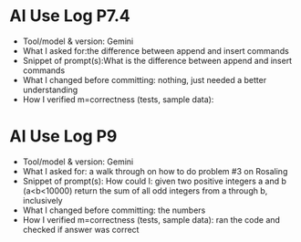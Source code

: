 # AI Use Log P7.4
- Tool/model & version: Gemini
- What I asked for:the difference between append and insert commands 
- Snippet of prompt(s):What is the difference between append and insert commands 
- What I changed before committing: nothing, just needed a better understanding 
- How I verified m=correctness (tests, sample data):

# AI Use Log P9
- Tool/model & version: Gemini
- What I asked for: a walk through on how to do problem #3 on Rosaling 
- Snippet of prompt(s): How could I: given two positive integers a and b (a<b<10000) return the sum of all odd integers from a through b, inclusively  
- What I changed before committing: the numbers 
- How I verified m=correctness (tests, sample data): ran the code and checked if answer was correct


